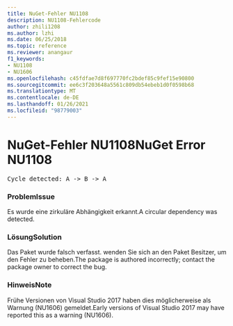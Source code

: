 ```yaml
---
title: NuGet-Fehler NU1108
description: NU1108-Fehlercode
author: zhili1208
ms.author: lzhi
ms.date: 06/25/2018
ms.topic: reference
ms.reviewer: anangaur
f1_keywords:
- NU1108
- NU1606
ms.openlocfilehash: c45fdfae7d8f697770fc2bdef85c9fef15e90800
ms.sourcegitcommit: ee6c3f203648a5561c809db54ebeb1d0f0598b68
ms.translationtype: MT
ms.contentlocale: de-DE
ms.lasthandoff: 01/26/2021
ms.locfileid: "98779003"
---
```

# <a name="nuget-error-nu1108"></a><span data-ttu-id="c3d71-103">NuGet-Fehler NU1108</span><span class="sxs-lookup"><span data-stu-id="c3d71-103">NuGet Error NU1108</span></span>

<pre>Cycle detected: A -> B -> A</pre>

### <a name="issue"></a><span data-ttu-id="c3d71-104">Problem</span><span class="sxs-lookup"><span data-stu-id="c3d71-104">Issue</span></span>
<span data-ttu-id="c3d71-105">Es wurde eine zirkuläre Abhängigkeit erkannt.</span><span class="sxs-lookup"><span data-stu-id="c3d71-105">A circular dependency was detected.</span></span>

### <a name="solution"></a><span data-ttu-id="c3d71-106">Lösung</span><span class="sxs-lookup"><span data-stu-id="c3d71-106">Solution</span></span>
<span data-ttu-id="c3d71-107">Das Paket wurde falsch verfasst. wenden Sie sich an den Paket Besitzer, um den Fehler zu beheben.</span><span class="sxs-lookup"><span data-stu-id="c3d71-107">The package is authored incorrectly; contact the package owner to correct the bug.</span></span>

### <a name="note"></a><span data-ttu-id="c3d71-108">Hinweis</span><span class="sxs-lookup"><span data-stu-id="c3d71-108">Note</span></span>
<span data-ttu-id="c3d71-109">Frühe Versionen von Visual Studio 2017 haben dies möglicherweise als Warnung (NU1606) gemeldet.</span><span class="sxs-lookup"><span data-stu-id="c3d71-109">Early versions of Visual Studio 2017 may have reported this as a warning (NU1606).</span></span>
